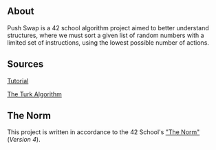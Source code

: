 ## About

Push Swap is a 42 school algorithm project aimed to better understand structures, where we must sort a given list of random numbers with a limited set of instructions, using the lowest possible number of actions.

## Sources

[Tutorial](https://www.youtube.com/watch?v=wRvipSG4Mmk&t=1435s&ab_channel=Thuggonaut)

[The Turk Algorithm](https://medium.com/@ayogun/push-swap-c1f5d2d41e97)


## The Norm

This project is written in accordance to the 42 School's ["The Norm"](https://github.com/42School/norminette/blob/master/pdf/en.norm.pdf) (_Version 4_).

